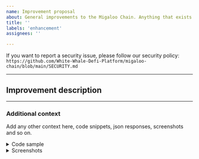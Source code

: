 ```yaml
---
name: Improvement proposal
about: General improvements to the Migaloo Chain. Anything that exists on Migaloo, is working well but could be enhanced or optimized.
title: ''
labels: 'enhancement'
assignees: ''

---
```


<!-- Thank you for creating an issue on Migaloo Chain!

     If you are looking for support, please check out our documentation
     or consider asking a question on Discord:
      * https://whitewhale.money/
      * https://white-whale-defi-platform.github.io/docs/
      * https://discordapp.com/channels/908044702794801233/987301947440767006

     If you have found a bug or if our documentation doesn't have an answer
     to what you're looking for, then fill out the template below.
-->

If you want to report a security issue, please follow our security policy: `https://github.com/White-Whale-Defi-Platform/migaloo-chain/blob/main/SECURITY.md`

---
## Improvement description

<!--
      What is it that you think can be improved? Give a clear explanation of what element can be done better and how
      the chain can benefit from it.
-->

---

### Additional context
Add any other context here, code snippets, json responses, screenshots and so on.

<details>
<summary>Code sample</summary>

<!--
      Please attach a minimal reproducible sample that shows the issue and attach it below between the lines with 
      the backticks.
-->

```
[code]
```

</details>

<details>
  <summary>Screenshots</summary>

<!--
      Consider also attaching screenshots and/or videos to better
      illustrate the issue.

      You can upload them directly on GitHub.
      Beware that video file size is limited to 10MB.
-->

```
```

</details>

<!--
      Include any additional resource that doesn't fit the categories previously listed.
-->
